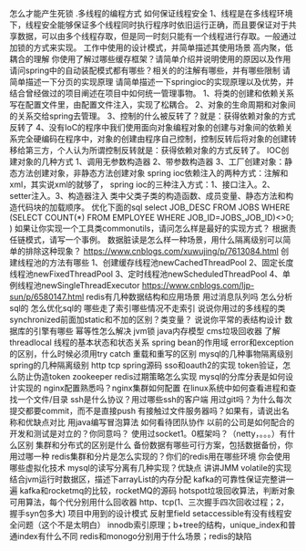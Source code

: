 怎么才能产生死锁
.多线程的编程方式
如何保证线程安全
1、线程是在多线程环境下，线程安全能够保证多个线程同时执行程序时依旧运行正确，而且要保证对于共享数据，可以由多个线程存取，但是同一时刻只能有一个线程进行存取。一般通过加锁的方式来实现。
工作中使用的设计模式，并简单描述其使用场景
高内聚，低耦合的理解
你使用了解过哪些缓存框架？请简单介绍并说明使用的原因以及作用
请问spring中的自动装配模式都有哪些？相关的的注解有哪些，并有哪些限制
请简单描述一下分页的实现原理
请简单描述一下springioc的实现原理以及优势，并结合曾经做过的项目阐述在项目中如何统一管理事物。 
1、将类的创建和依赖关系写在配置文件里，由配置文件注入，实现了松耦合。 
2、对象的生命周期和对象间的关系交给spring去管理。 
3、控制的什么被反转了？就是：获得依赖对象的方式反转了 
4、没有IoC的程序中我们使用面向对象编程对象的创建与对象间的依赖关系完全硬编码在程序中，对象的创建由程序自己控制，控制反转后将对象的创建转移给第三方，个人认为所谓控制反转就是：获得依赖对象的方式反转了。
IOC创建对象的几种方式 
1、调用无参数构造器 
2、带参数构造器 
3、工厂创建对象：静态方法创建对象，非静态方法创建对象
spring ioc依赖注入的两种方式：注解和xml，其实说xml的就够了， 
spring ioc的三种注入方式：1、接口注入。2、setter注入。3、构造器注入
类中父类子类的构造函数、成员变量、静态方法和构造代码块的加载顺序。
优化下面的sql
select JOB_DESC FROM JOBS WHERE (SELECT COUNT(*) FROM EMPLOYEE WHERE JOB_ID=JOBS_JOB_ID)<>0; )
如果让你实现一个工具类commonutils，请问怎么样是最好的实现方式？
根据责任链模式，请写一个事例。
数据脏读是怎么样一种场景，用什么隔离级别可以简单的排除这种现象？
https://www.cnblogs.com/xuwujing/p/7613084.html
创建线程池的方法有哪些 
1、创建缓存线程池newCachedThreadPool 
2、固定长度线程池newFixedThreadPool 
3、定时线程池newScheduledThreadPool 
4、单例线程池newSingleThreadExecutor 
https://www.cnblogs.com/ljp-sun/p/6580147.html
redis有几种数据结构和应用场景
用过消息队列吗
怎么分析sql的
怎么优化sql的
哪些走了索引哪些情况不走索引
说说你用过的多线程的类
synchronized前面加static和不加的区别？类变量？
说说你平常的表结构设计
数据库的引擎有哪些
幂等性怎么解决
jvm锁
java内存模型
cms垃圾回收器 
了解threadlocal 
线程的基本状态和状态关系 
spring bean的作用域 
error和exception的区别，什么时候必须用try catch 
重载和重写的区别 
mysql的几种事物隔离级别 
spring的几种隔离级别 
http tcp 
spring源码 
sso和oauth2的实现 
token验证，怎么防止伪造token 
zookeeper 
redis过期策略怎么实现 
mysql的分库分表是如何设计实现的 
nginx配置熟悉吗？nginx集群如何配置 
在linux系统中如何查看进程和查找一个文件/目录 
ssh是什么协议？用过哪些ssh的客户端 
用过git吗？为什么每次提交都要commit，而不是直接push 
有接触过文件服务器吗？如果有，请说出名称和优缺点对比 
用java编写冒泡算法 
如何看待团队协作 
以前的公司是如何配合的 
开发和测试是对立的？你同意吗？ 
使用过socket1。0框架吗？（netty，。。。）有什么区别 
集群和分布式的区别是什么 
备份数据有哪些可行方案，包括数据备份，你用过哪一种 
redis集群和分片是怎么实现的？你们的redis用在哪些环境 
你会使用哪些虚拟化技术 
mysql的读写分离有几种实现？优缺点 
讲讲JMM 
volatile的实现 
结合jvm运行时数据区，描述下arrayList的内存分配 
kafka的可靠性保证完整讲一遍 
kafka和rocketmq的比较，rocketMQ的源码 
hotspot垃圾回收算法，判断对象可用算法，每个代分别用什么回收器 
http、tcp(1、三次握手四次回收过程；2，握手syn包多大) 
项目中用到的设计模式 
反射里field setaccessible有没有线程安全问题（这个不是太明白） 
innodb索引原理；b+tree的结构，unique_index和普通index有什么不同 
redis和monogo分别用于什么场景；redis的缺陷